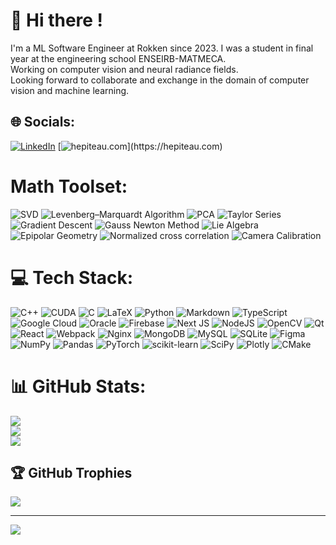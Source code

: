 # 💫 Hi there ! 

I'm a ML Software Engineer at Rokken since 2023. I was a student in final year at the engineering school ENSEIRB-MATMECA.<br>Working on computer vision and neural radiance fields.<br>Looking forward to collaborate and exchange in the domain of computer vision and machine learning.


## 🌐 Socials:
[![LinkedIn](https://img.shields.io/badge/LinkedIn-%230077B5.svg?logo=linkedin&logoColor=white)](https://linkedin.com/in/hectorpiteau) 
[![hepiteau.com](https://img.shields.io/badge/hepiteau.com-%230077B5.svg?)](https://hepiteau.com)

# Math Toolset:
![SVD](https://img.shields.io/badge/Singular&nbsp;Value&nbsp;Decomposition-7FB3D5?style=for-the-badge&logoColor=white)
![Levenberg–Marquardt Algorithm](https://img.shields.io/badge/Levenberg–Marquardt&nbsp;-82C0CC?style=for-the-badge&logoColor=white)
![PCA](https://img.shields.io/badge/PCA-88D8B0?style=for-the-badge&logoColor=white)
![Taylor Series](https://img.shields.io/badge/Taylor&nbsp;Series-98D8C1?style=for-the-badge&logoColor=white)
![Gradient Descent](https://img.shields.io/badge/Gradient&nbsp;Descent-7FB3D5?style=for-the-badge&logoColor=white)
![Gauss Newton Method](https://img.shields.io/badge/Gauss–Newton-82C0CC?style=for-the-badge&logoColor=white)
![Lie Algebra](https://img.shields.io/badge/Lie&nbsp;Algebra-88D8B0?style=for-the-badge&logoColor=white)
![Epipolar Geometry](https://img.shields.io/badge/Epipolar&nbsp;Geometry-7FB3D5?style=for-the-badge&logoColor=white)
![Normalized cross correlation](https://img.shields.io/badge/NCC&nbsp;Normalized&nbsp;cross&nbsp;correlation-82C0CC?style=for-the-badge&logoColor=white)
![Camera Calibration](https://img.shields.io/badge/Camera&nbsp;Calibration-88D8B0?style=for-the-badge&logoColor=white)



# 💻 Tech Stack:

![C++](https://img.shields.io/badge/c++-%23A8C6DF.svg?style=for-the-badge&logo=c%2B%2B&logoColor=white)
![CUDA](https://img.shields.io/badge/CUDA-%23FFB3B3.svg?style=for-the-badge&logo=PyTorch&logoColor=white)
![C](https://img.shields.io/badge/c-%23A8C6DF.svg?style=for-the-badge&logo=c&logoColor=white)
![LaTeX](https://img.shields.io/badge/latex-%2399CCCC.svg?style=for-the-badge&logo=latex&logoColor=white)
![Python](https://img.shields.io/badge/python-%23B8D0EB?style=for-the-badge&logo=python&logoColor=ffdd54)
![Markdown](https://img.shields.io/badge/markdown-%23B8B8B8.svg?style=for-the-badge&logo=markdown&logoColor=white)
![TypeScript](https://img.shields.io/badge/typescript-%2399CCFF.svg?style=for-the-badge&logo=typescript&logoColor=white)
![Google Cloud](https://img.shields.io/badge/Google%20Cloud-%23A8C6F4.svg?style=for-the-badge&logo=google-cloud&logoColor=white)
![Oracle](https://img.shields.io/badge/Oracle-%23FFB3B3?style=for-the-badge&logo=oracle&logoColor=white)
![Firebase](https://img.shields.io/badge/firebase-%2399CCE5.svg?style=for-the-badge&logo=firebase)
![Next JS](https://img.shields.io/badge/Next-%23CCCCCC?style=for-the-badge&logo=next.js&logoColor=white)
![NodeJS](https://img.shields.io/badge/node.js-%23B8D9B8?style=for-the-badge&logo=node.js&logoColor=white)
![OpenCV](https://img.shields.io/badge/opencv-%23F0F0F0.svg?style=for-the-badge&logo=opencv&logoColor=white)
![Qt](https://img.shields.io/badge/Qt-%23B8D9D9.svg?style=for-the-badge&logo=Qt&logoColor=white)
![React](https://img.shields.io/badge/react-%23CCD9E5.svg?style=for-the-badge&logo=react&logoColor=%2361DAFB)
![Webpack](https://img.shields.io/badge/webpack-%23CCE5F9.svg?style=for-the-badge&logo=webpack&logoColor=black)
![Nginx](https://img.shields.io/badge/nginx-%2399CC99.svg?style=for-the-badge&logo=nginx&logoColor=white)
![MongoDB](https://img.shields.io/badge/MongoDB-%23B8D9B8.svg?style=for-the-badge&logo=mongodb&logoColor=white)
![MySQL](https://img.shields.io/badge/mysql-%2399CCFF.svg?style=for-the-badge&logo=mysql&logoColor=white)
![SQLite](https://img.shields.io/badge/sqlite-%2399B8CC.svg?style=for-the-badge&logo=sqlite&logoColor=white)
![Figma](https://img.shields.io/badge/figma-%23FFB3B3.svg?style=for-the-badge&logo=figma&logoColor=white)
![NumPy](https://img.shields.io/badge/numpy-%2399B8CC.svg?style=for-the-badge&logo=numpy&logoColor=white)
![Pandas](https://img.shields.io/badge/pandas-%23B8B8D9.svg?style=for-the-badge&logo=pandas&logoColor=white)
![PyTorch](https://img.shields.io/badge/PyTorch-%23FFB3B3.svg?style=for-the-badge&logo=PyTorch&logoColor=white)
![scikit-learn](https://img.shields.io/badge/scikit--learn-%23FFD9B3.svg?style=for-the-badge&logo=scikit-learn&logoColor=white)
![SciPy](https://img.shields.io/badge/SciPy-%2399B8CC.svg?style=for-the-badge&logo=scipy&logoColor=%white)
![Plotly](https://img.shields.io/badge/Plotly-%23B8B8CC.svg?style=for-the-badge&logo=plotly&logoColor=white)
![CMake](https://img.shields.io/badge/CMake-%2399CCE5.svg?style=for-the-badge&logo=cmake&logoColor=white)

# 📊 GitHub Stats:
![](https://github-readme-stats.vercel.app/api?username=hectorpiteau&theme=dark&hide_border=false&include_all_commits=false&count_private=false)<br/>
![](https://github-readme-streak-stats.herokuapp.com/?user=hectorpiteau&theme=dark&hide_border=false)<br/>
![](https://github-readme-stats.vercel.app/api/top-langs/?username=hectorpiteau&theme=dark&hide_border=false&include_all_commits=false&count_private=false&layout=compact)

## 🏆 GitHub Trophies
![](https://github-profile-trophy.vercel.app/?username=hectorpiteau&theme=radical&no-frame=false&no-bg=true&margin-w=4)

---
[![](https://visitcount.itsvg.in/api?id=hectorpiteau&icon=0&color=0)](https://visitcount.itsvg.in)
  
<!-- Proudly created with GPRM ( https://gprm.itsvg.in ) -->
